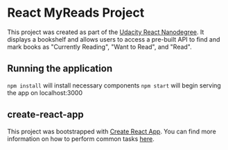 # React MyReads Project

This project was created as part of the [Udacity React Nanodegree](https://classroom.udacity.com/nanodegrees/nd019). It displays a bookshelf and allows users to access a pre-built API to find and mark books as "Currently Reading", "Want to Read", and "Read".

## Running the application

`npm install` will install necessary components
`npm start` will begin serving the app on localhost:3000


## create-react-app

This project was bootstrapped with [Create React App](https://github.com/facebookincubator/create-react-app). You can find more information on how to perform common tasks [here](https://github.com/facebookincubator/create-react-app/blob/master/packages/react-scripts/template/README.md).
